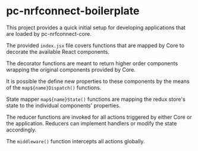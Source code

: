 # pc-nrfconnect-boilerplate

This project provides a quick initial setup for developing applications that are loaded by pc-nrfconnect-core.

The provided `index.jsx` file covers functions that are mapped by Core to decorate the available React components.

The decorator functions are meant to return higher order components wrapping the original components provided by Core.

It is possible the define new properties to these components by the means of the `map${name}Dispatch()` functions.

State mapper `map${name}State()` functions are mapping the redux store's state to the individual components' properties.

The reducer functions are invoked for all actions triggered by either Core or the application. Reducers can implement handlers or modify the state accordingly.

The `middleware()` function intercepts all actions globally.
